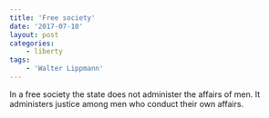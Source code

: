 ```yaml
---
title: 'Free society'
date: '2017-07-10'
layout: post
categories:
    - liberty
tags:
    - 'Walter Lippmann'
---
```


In a free society the state does not administer the affairs of men. It administers justice among men who conduct their own affairs.